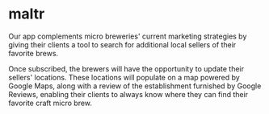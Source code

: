 # maltr

Our app complements micro breweries' current marketing strategies by giving their clients
a tool to search for additional local sellers of their favorite brews.

Once subscribed, the brewers will have the opportunity to update their sellers' locations. These locations will populate on a map powered by Google Maps, along with a review of the establishment furnished by Google Reviews, enabling their clients to always know where they can find their favorite craft micro brew.
